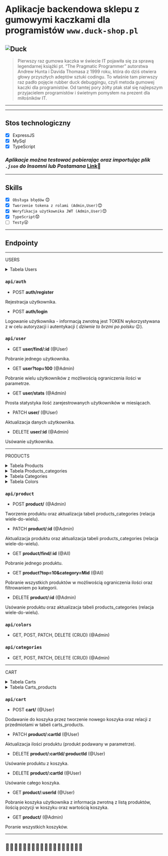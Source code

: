 # Aplikacje backendowa sklepu z gumowymi kaczkami dla programistów **`www.duck-shop.pl`**

## ![Duck](https://duck-shop.pl/api/superduck600x600.png "duck-shop.pl")

> Pierwszy raz gumowa kaczka w świecie IT pojawiła się za sprawą legendarnej książki pt. “The Pragmatic Programmer” autorstwa Andrew Hunta i Davida Thomasa z 1999 roku, która do dziś otwiera głowy przyszłych adeptów sztuki codingu. To właśnie tam pierwszy raz padło pojęcie rubber duck debuggingu, czyli metoda gumowej kaczki dla programistów. Od tamtej pory żółty ptak stał się najlepszym przyjacielem programistów i świetnym pomysłem na prezent dla miłośników IT.

---

---

## Stos technologiczny

- [x] ExpressJS
- [x] MySql
- [x] TypeScript

### _Aplikacje można testować pobierając oraz importując plik `.json` do Insomni lub Postamana_ [Link](https://duck-shop.pl/api/insomnia/DuckShop.postman_insomnia.json "MySql")🦆

---

## Skills

- [x] `Obsługa błędów` 😊
- [x] `Tworzenie tokena z rolami (Admin,User)`😊
- [x] `Weryfikacja użytkownika JWT (Admin,User)`😊
- [x] `TypeScript`😟
- [ ] `Testy`😮

---

## Endpointy

---

USERS

  <details>
<summary> Tabela Users </summary>

| id     | username | email             | password       | isAdmin |
| ------ | -------- | ----------------- | -------------- | ------- |
| uuid() | user     | user@duck-shop.pl | hashedPassword | 1       |

</details>

### `api/auth`

- POST **auth/register**

Rejestracja użytkownika.

- POST **auth/login**

Logowanie użytkownika - informacją zwrotną jest TOKEN wykorzystywana z w celu autoryzacji i autentykacji ( _dziwnie to brzmi po polsku_ 😉).

### `api/user`

- GET **user/find/:id** (@User)

Pobranie jednego użytkownika.

- GET **user?top=100** (@Admin)

Pobranie wielu użytkowników z możliwością ograniczenia ilości w parametrze.

- GET **user/stats** (@Admin)

Prosta statystyka ilość zarejestrowanych użytkowników w miesiącach.

- PATCH **user/** (@User)

Aktualizacja danych użytkownika.

- DELETE **user/:id** (@Admin)

Usówanie użytkownika.

---

PRODUCTS

  <details>
<summary> Tabela Products </summary>

| id     | title       | description        | img                                                           | size | colorId                              | price | inStock |
| ------ | ----------- | ------------------ | ------------------------------------------------------------- | ---- | ------------------------------------ | ----- | ------- |
| uuid() | Batman Duck | Najlepsza kaczucha | [batmanduck](https://duck-shop.pl/api/batmanduck600x600t.png) | M    | 211ae6be-238d-4334-bdac-ae0747fbc7a7 | 12,33 | 1       |

`colorId relacja wiele-do-jednego`

</details>

  <details>
<summary> Tabela Products_categories </summary>

| id             | productId                            | categoryName |
| -------------- | ------------------------------------ | ------------ |
| auto_increment | f9d4cb5f-1ac5-4ef5-915d-d10ce0d1841c | Junior       |
| auto_increment | f9d4cb5f-1ac5-4ef5-915d-d10ce0d1841c | Senior       |

`products_categories relacja wiele-do-wielu`

</details>

  <details>
<summary> Tabela Categories </summary>

| id     | name   | title            | img                                                          |
| ------ | ------ | ---------------- | ------------------------------------------------------------ |
| uuid() | Senior | Senior developer | [Senior Duck](https://duck-shop.pl/api/oldduck600x600.png)   |
| uuid() | Junior | Junior developer | [Junior Duck](https://duck-shop.pl/api/childduck600x600.png) |
| uuid() | Mid    | Mid developer    | [Mid Duck](https://duck-shop.pl/api/superduck600x600.png)    |

</details>
  <details>
<summary> Tabela Colors </summary>

| id     | name     |
| ------ | -------- |
| uuid() | Czarna   |
| uuid() | Czerwona |

</details>

### `api/product`

- POST **product/** (@Admin)

Tworzenie produktu oraz aktualizacja tabeli products_categories (relacja wiele-do-wielu).

- PATCH **product/:id** (@Admin)

Aktualizacja produktu oraz aktualizacja tabeli products_categories (relacja wiele-do-wielu).

- GET **product/find/:id** (@All)

Pobranie jednego produktu.

- GET **product?top=10&category=Mid** (@All)

Pobranie wszystkich produktów w możliwością ograniczenia ilości oraz filtrowaniem po kategorii.

- DELETE **product/:id** (@Admin)

Usówanie produktu oraz aktualizacja tabeli products_categories (relacja wiele-do-wielu).

### `api/colors`

- GET, POST, PATCH, DELETE (CRUD) (@Admin)

### `api/categories`

- GET, POST, PATCH, DELETE (CRUD) (@Admin)

---

CART

  <details>
<summary> Tabela Carts </summary>

| id     | title  |
| ------ | ------ |
| uuid() | userId |

</details>

  <details>
<summary> Tabela Carts_products </summary>

| id             | cartID                               | productId                            | quantity |
| -------------- | ------------------------------------ | ------------------------------------ | -------- |
| auto_increment | 20116395-de80-44fd-b0e3-c56fcc329b4b | f089f588-3e84-4c46-8cc0-ab95e7ba9bcb | 1        |

</details>

### `api/cart`

- POST **cart/** (@User)

Dodawanie do koszyka przez tworzenie nowego koszyka oraz relacji z przedmiotami w tabeli carts_products.

- PATCH **product/:cartId** (@User)

Aktualizacja ilości produktu (produkt podawany w parametrze).

- DELETE **product/:cartId/:productId** (@User)

Usówanie produktu z koszyka.

- DELETE **product/:cartId** (@User)

Usówanie całego koszyka.

- GET **product/:userId** (@User)

Pobranie koszyka użytkownika z informacja zwrotną z listą produktów, ilością pozycji w koszyku oraz wartością koszyka.

- GET **product/** (@Admin)

Poranie wszystkich koszyków.

---

## 🦆🦆🦆🦆🦆🦆🦆🦆🦆🦆🦆🦆🦆🦆🦆🦆🦆🦆
